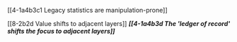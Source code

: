 [[4-1a4b3c1 Legacy statistics are manipulation-prone]]

[[8-2b2d Value shifts to adjacent layers]]
	***[[4-1a4b3d The 'ledger of record' shifts the focus to adjacent layers]]***
